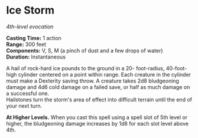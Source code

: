 # Ice Storm 
_4th-level evocation_ 

**Casting Time:** 1 action    
**Range:** 300 feet    
**Components:** V, S, M (a pinch of dust and a few drops of water)    
**Duration:** Instantaneous 

A hail of rock-hard ice pounds to the ground in a 20- foot-radius, 40-foot-high cylinder centered on a point within range. Each creature in the cylinder must make a Dexterity saving throw. A creature takes 2d8 bludgeoning damage and 4d6 cold damage on a failed save, or half as much damage on a successful one.    
Hailstones turn the storm's area of effect into difficult terrain until the end of your next turn. 

**At Higher Levels.** When you cast this spell using a spell slot of 5th level or higher, the bludgeoning damage increases by 1d8 for each slot level above 4th. 
